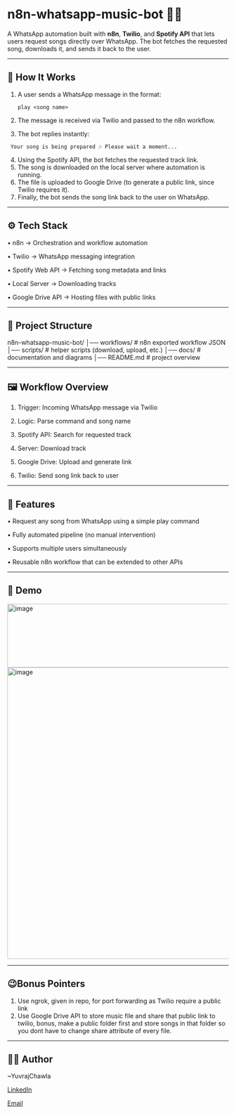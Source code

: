# n8n-whatsapp-music-bot 🎵🤖  

A WhatsApp automation built with **n8n**, **Twilio**, and **Spotify API** that lets users request songs directly over WhatsApp. The bot fetches the requested song, downloads it, and sends it back to the user.  

---

## 🚀 How It Works  

1. A user sends a WhatsApp message in the format:  
   ```text
   play <song name>
   
2. The message is received via Twilio and passed to the n8n workflow.
   
3. The bot replies instantly:
  ```text
   Your song is being prepared 🎶 Please wait a moment...
  ```
4. Using the Spotify API, the bot fetches the requested track link.
5. The song is downloaded on the local server where automation is running.
6. The file is uploaded to Google Drive (to generate a public link, since Twilio requires it).
7. Finally, the bot sends the song link back to the user on WhatsApp.

---

## ⚙️ Tech Stack

• n8n → Orchestration and workflow automation

• Twilio → WhatsApp messaging integration

• Spotify Web API → Fetching song metadata and links

• Local Server → Downloading tracks

• Google Drive API → Hosting files with public links

---

## 📂 Project Structure

n8n-whatsapp-music-bot/
│── workflows/        # n8n exported workflow JSON
│── scripts/          # helper scripts (download, upload, etc.)
│── docs/             # documentation and diagrams
│── README.md         # project overview

---

## 🖼️ Workflow Overview

1. Trigger: Incoming WhatsApp message via Twilio

2. Logic: Parse command and song name

3. Spotify API: Search for requested track

4. Server: Download track

5. Google Drive: Upload and generate link

6. Twilio: Send song link back to user

---

## 🌟 Features

• Request any song from WhatsApp using a simple play <song> command

• Fully automated pipeline (no manual intervention)

• Supports multiple users simultaneously

• Reusable n8n workflow that can be extended to other APIs

---

## 📸 Demo

<img width="857" height="145" alt="image" src="https://github.com/user-attachments/assets/9e0cfce3-69d5-4339-97c8-159901f22891" />


<img width="1552" height="664" alt="image" src="https://github.com/user-attachments/assets/e3ac2923-0c09-4075-8c78-dd6ccf0764e7" />

---
## 😉Bonus Pointers

1. Use ngrok, given in repo, for port forwarding as Twilio require a public link
2. Use Google Drive API to store music file and share that public link to twilio, bonus, make a public folder first and store songs in that folder so you dont have to change share attribute of every file.

---
## 🧑‍💻 Author

~YuvrajChawla

[LinkedIn](https://www.linkedin.com/in/ycnomore/)

[Email](yuvrajchawla.work@gmail.com)



